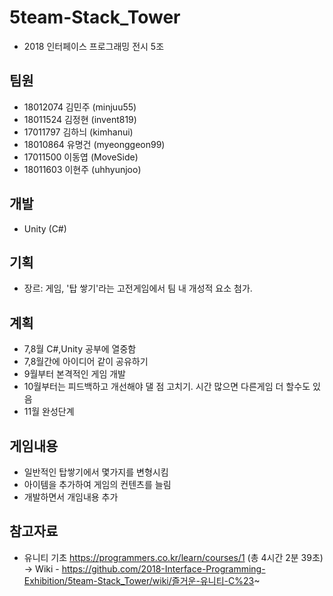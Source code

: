 # 5team-Stack_Tower
* 2018 인터페이스 프로그래밍 전시 5조
## 팀원
*  18012074 김민주 (minjuu55)
*  18011524 김정현 (invent819)
*  17011797 김하늬 (kimhanui)
*  18010864 유명건 (myeonggeon99)
*  17011500 이동엽 (MoveSide)
*  18011603 이현주 (uhhyunjoo)

## 개발
* Unity (C#)  

## 기획
* 장르: 게임, '탑 쌓기'라는 고전게임에서 팀 내 개성적 요소 첨가.

## 계획
* 7,8월 C#,Unity 공부에 열중함
* 7,8월간에 아이디어 같이 공유하기
* 9월부터 본격적인 게임 개발
* 10월부터는 피드백하고 개선해야 댈 점 고치기. 시간 많으면 다른게임 더 할수도 있음
* 11월 완성단계  

## 게임내용
* 일반적인 탑쌓기에서 몇가지를 변형시킴
* 아이템을 추가하여 게임의 컨텐츠를 늘림
* 개발하면서 개임내용 추가  

## 참고자료  
* 유니티 기초 https://programmers.co.kr/learn/courses/1 (총 4시간 2분 39초)  
-> Wiki - https://github.com/2018-Interface-Programming-Exhibition/5team-Stack_Tower/wiki/즐거운-유니티-C%23~
